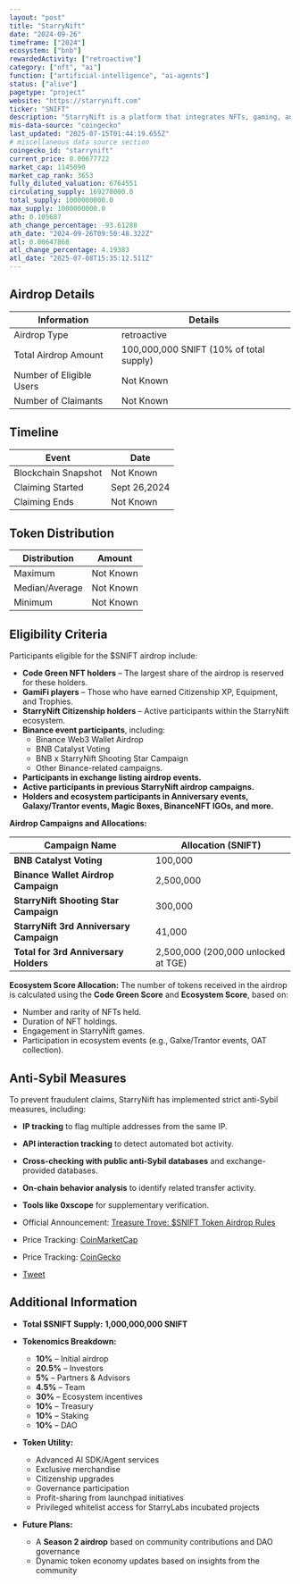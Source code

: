 ```yaml
---
layout: "post"
title: "StarryNift"
date: "2024-09-26"
timeframe: ["2024"]
ecosystem: ["bnb"]
rewardedActivity: ["retroactive"]
category: ["nft", "ai"]
function: ["artificial-intelligence", "ai-agents"]
status: ["alive"]
pagetype: "project"
website: "https://starrynift.com"
ticker: "SNIFT"
description: "StarryNift is a platform that integrates NFTs, gaming, and the metaverse to provide immersive Web3 experiences."
mis-data-source: "coingecko"
last_updated: "2025-07-15T01:44:19.655Z"
# miscellaneous data source section
coingecko_id: "starrynift"
current_price: 0.00677722
market_cap: 1145090
market_cap_rank: 3653
fully_diluted_valuation: 6764551
circulating_supply: 169278000.0
total_supply: 1000000000.0
max_supply: 1000000000.0
ath: 0.105687
ath_change_percentage: -93.61288
ath_date: "2024-09-26T09:50:48.322Z"
atl: 0.00647868
atl_change_percentage: 4.19383
atl_date: "2025-07-08T15:35:12.511Z"
---
```


## Airdrop Details

| Information              | Details                                 |
| ------------------------ | --------------------------------------- |
| Airdrop Type             | retroactive                             |
| Total Airdrop Amount     | 100,000,000 SNIFT (10% of total supply) |
| Number of Eligible Users | Not Known                               |
| Number of Claimants      | Not Known                               |

## Timeline

| Event               | Date         |
| ------------------- | ------------ |
| Blockchain Snapshot | Not Known    |
| Claiming Started    | Sept 26,2024 |
| Claiming Ends       | Not Known    |

## Token Distribution

| Distribution   | Amount    |
| -------------- | --------- |
| Maximum        | Not Known |
| Median/Average | Not Known |
| Minimum        | Not Known |

## Eligibility Criteria

Participants eligible for the $SNIFT airdrop include:

- **Code Green NFT holders** – The largest share of the airdrop is reserved for these holders.
- **GamiFi players** – Those who have earned Citizenship XP, Equipment, and Trophies.
- **StarryNift Citizenship holders** – Active participants within the StarryNift ecosystem.
- **Binance event participants**, including:
  - Binance Web3 Wallet Airdrop
  - BNB Catalyst Voting
  - BNB x StarryNift Shooting Star Campaign
  - Other Binance-related campaigns.
- **Participants in exchange listing airdrop events.**
- **Active participants in previous StarryNift airdrop campaigns.**
- **Holders and ecosystem participants in Anniversary events, Galaxy/Trantor events, Magic Boxes, BinanceNFT IGOs, and more.**

**Airdrop Campaigns and Allocations:**

| Campaign Name                           | Allocation (SNIFT)                  |
| --------------------------------------- | ----------------------------------- |
| **BNB Catalyst Voting**                 | 100,000                             |
| **Binance Wallet Airdrop Campaign**     | 2,500,000                           |
| **StarryNift Shooting Star Campaign**   | 300,000                             |
| **StarryNift 3rd Anniversary Campaign** | 41,000                              |
| **Total for 3rd Anniversary Holders**   | 2,500,000 (200,000 unlocked at TGE) |

**Ecosystem Score Allocation:**
The number of tokens received in the airdrop is calculated using the **Code Green Score** and **Ecosystem Score**, based on:

- Number and rarity of NFTs held.
- Duration of NFT holdings.
- Engagement in StarryNift games.
- Participation in ecosystem events (e.g., Galxe/Trantor events, OAT collection).

## Anti-Sybil Measures

To prevent fraudulent claims, StarryNift has implemented strict anti-Sybil measures, including:

- **IP tracking** to flag multiple addresses from the same IP.
- **API interaction tracking** to detect automated bot activity.
- **Cross-checking with public anti-Sybil databases** and exchange-provided databases.
- **On-chain behavior analysis** to identify related transfer activity.
- **Tools like 0xscope** for supplementary verification.

- Official Announcement: [Treasure Trove: $SNIFT Token Airdrop Rules](https://starrynift.medium.com/treasure-trove-snift-token-airdrop-rules-0d78e49a924e)
- Price Tracking: [CoinMarketCap](https://coinmarketcap.com/currencies/starrynift/)
- Price Tracking: [CoinGecko](https://www.coingecko.com/en/coins/starrynift)
- [Tweet](https://x.com/StarryNift/status/1836991330884727173)

## Additional Information

- **Total $SNIFT Supply:** **1,000,000,000 SNIFT**
- **Tokenomics Breakdown:**

  - **10%** – Initial airdrop
  - **20.5%** – Investors
  - **5%** – Partners & Advisors
  - **4.5%** – Team
  - **30%** – Ecosystem incentives
  - **10%** – Treasury
  - **10%** – Staking
  - **10%** – DAO

- **Token Utility:**

  - Advanced AI SDK/Agent services
  - Exclusive merchandise
  - Citizenship upgrades
  - Governance participation
  - Profit-sharing from launchpad initiatives
  - Privileged whitelist access for StarryLabs incubated projects

- **Future Plans:**
  - A **Season 2 airdrop** based on community contributions and DAO governance
  - Dynamic token economy updates based on insights from the community